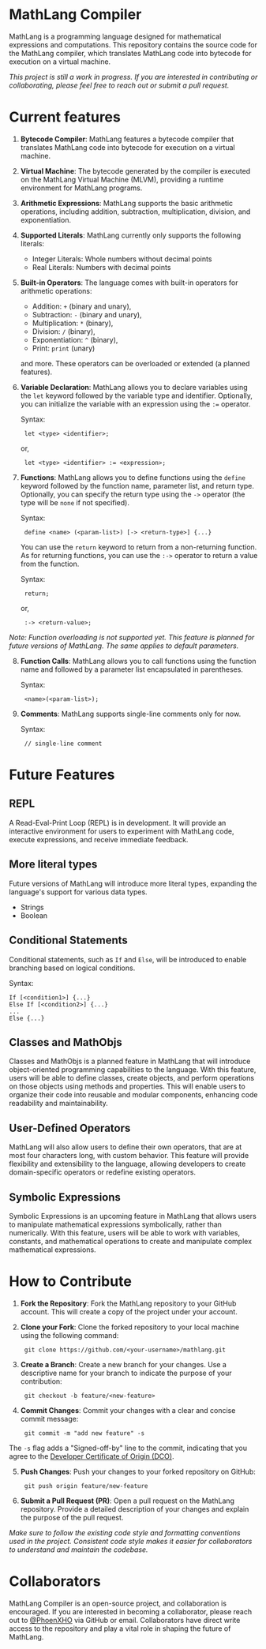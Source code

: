 # MathLang Compiler

MathLang is a programming language designed for mathematical expressions and computations. This repository contains the source code for the MathLang compiler, which translates MathLang code into bytecode for execution on a virtual machine.

_This project is still a work in progress. If you are interested in contributing or collaborating, please feel free to reach out or submit a pull request._

# Current features
1. **Bytecode Compiler**: MathLang features a bytecode compiler that translates MathLang code into bytecode for execution on a virtual machine.

2. **Virtual Machine**: The bytecode generated by the compiler is executed on the MathLang Virtual Machine (MLVM), providing a runtime environment for MathLang programs.

3. **Arithmetic Expressions**: MathLang supports the basic arithmetic operations, including addition, subtraction, multiplication, division, and exponentiation.

4. **Supported Literals**: MathLang currently only supports the following literals:

	- Integer Literals: Whole numbers without decimal points
	- Real Literals: Numbers with decimal points

5. **Built-in Operators**: The language comes with built-in operators for arithmetic operations:
	- Addition: `+` (binary and unary),
	- Subtraction: `-` (binary and unary),
	- Multiplication: `*`  (binary),
	- Division: `/`  (binary),
	- Exponentiation: `^`  (binary),
	- Print: `print`  (unary)

	and more. These operators can be overloaded or extended (a planned features).

6. **Variable Declaration**: MathLang allows you to declare variables using the `let` keyword followed by the variable type and identifier. Optionally, you can initialize the variable with an expression using the `:=` operator.

	Syntax:

		let <type> <identifier>;
	or,

		let <type> <identifier> := <expression>;

<!--7. **Variable Assignment**: MathLang allows you to assign values to variables using the `=` operator.-->

7. **Functions**: MathLang allows you to define functions using the `define` keyword followed by the function name, parameter list, and return type. Optionally, you can specify the return type using the `->` operator (the type will be `none` if not specified).

	Syntax:

		define <name> (<param-list>) [-> <return-type>] {...}

	You can use the `return` keyword to return from a non-returning function. As for returning functions, you can use the `:->` operator to return a value from the function.

	Syntax:

		return;
	or,

		:-> <return-value>;

_Note: Function overloading is not supported yet. This feature is planned for future versions of MathLang. The same applies to default parameters._

8. **Function Calls**: MathLang allows you to call functions using the function name and followed by a parameter list encapsulated in parentheses.

	Syntax:

		<name>(<param-list>);

8. **Comments**: MathLang supports single-line comments only for now.

	Syntax:

		// single-line comment
	
# Future Features
## REPL
A Read-Eval-Print Loop (REPL) is in development. It will provide an interactive environment for users to experiment with MathLang code, execute expressions, and receive immediate feedback.

## More literal types
Future versions of MathLang will introduce more literal types, expanding the language's support for various data types.

- Strings
- Boolean

## Conditional Statements
Conditional statements, such as `If` and `Else`, will be introduced to enable branching based on logical conditions.

Syntax:

	If [<condition1>] {...}
	Else If [<condition2>] {...}
	...
	Else {...}

## Classes and MathObjs
Classes and MathObjs is a planned feature in MathLang that will introduce object-oriented programming capabilities to the language. With this feature, users will be able to define classes, create objects, and perform operations on those objects using methods and properties. This will enable users to organize their code into reusable and modular components, enhancing code readability and maintainability.

## User-Defined Operators
MathLang will also allow users to define their own operators, that are at most four characters long, with custom behavior. This feature will provide flexibility and extensibility to the language, allowing developers to create domain-specific operators or redefine existing operators.

## Symbolic Expressions
Symbolic Expressions is an upcoming feature in MathLang that allows users to manipulate mathematical expressions symbolically, rather than numerically. With this feature, users will be able to work with variables, constants, and mathematical operations to create and manipulate complex mathematical expressions.


# How to Contribute
1. **Fork the Repository**: Fork the MathLang repository to your GitHub account. This will create a copy of the project under your account.

2. **Clone your Fork**: Clone the forked repository to your local machine using the following command:

		git clone https://github.com/<your-username>/mathlang.git
	
3. **Create a Branch**: Create a new branch for your changes. Use a descriptive name for your branch to indicate the purpose of your contribution:

		git checkout -b feature/<new-feature>

4. **Commit Changes**: Commit your changes with a clear and concise commit message:

		git commit -m "add new feature" -s

The `-s` flag adds a "Signed-off-by" line to the commit, indicating that you agree to the [Developer Certificate of Origin (DCO)](https://developercertificate.org).

5. **Push Changes**: Push your changes to your forked repository on GitHub:

		git push origin feature/new-feature

6. **Submit a Pull Request (PR)**: Open a pull request on the MathLang repository. Provide a detailed description of your changes and explain the purpose of the pull request.

_Make sure to follow the existing code style and formatting conventions used in the project. Consistent code style makes it easier for collaborators to understand and maintain the codebase._

# Collaborators
MathLang Compiler is an open-source project, and collaboration is encouraged. If you are interested in becoming a collaborator, please reach out to [@PhoenXHO](https://github.com/PhoenXHO) via GitHub or email. Collaborators have direct write access to the repository and play a vital role in shaping the future of MathLang.
